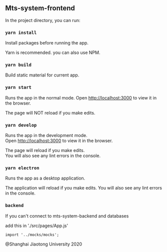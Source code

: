 ## Mts-system-frontend


In the project directory, you can run:

### `yarn install`

Install packages before running the app.

Yarn is recommended. you can also use NPM.

### `yarn build`

Build static material for current app.

### `yarn start`

Runs the app in the normal mode.
Open [http://localhost:3000](http://localhost:3000) to view it in the browser.

The page will NOT reload if you make edits.<br />

### `yarn develop`

Runs the app in the development mode.<br />
Open [http://localhost:3000](http://localhost:3000) to view it in the browser.

The page will reload if you make edits.<br />
You will also see any lint errors in the console.

### `yarn electron`

Runs the app as a desktop application.

The application will reload if you make edits.
You will also see any lint errors in the console.

### `backend`

If you can't connect to mts-system-backend and databases

add this in './src/pages/App.js'

```
import '../mocks/mocks';
```

@Shanghai Jiaotong University 2020

